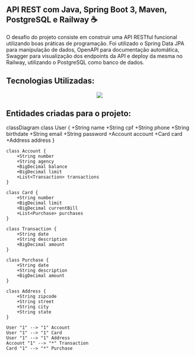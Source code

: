## API REST com Java, Spring Boot 3, Maven, PostgreSQL e Railway ☕
O desafio do projeto consiste em construir uma API RESTful funcional utilizando boas práticas de programação. Foi utilizado o Spring Data JPA para manipulação de dados, OpenAPI para documentação automática, Swagger para visualização dos endpoints da API e deploy da mesma no Railway, utilizando o PostgreSQL como banco de dados.

## Tecnologias Utilizadas:

 <p align="center">
  <a href="https://skillicons.dev">
    <img src="https://skillicons.dev/icons?i=java,spring,postgresql,maven,railway" />
  </a>
</p>

## Entidades criadas para o projeto:

classDiagram
    class User {
        +String name
        +String cpf
        +String phone
        +String birthdate
        +String email
        +String password
        +Account account
        +Card card
        +Address address
    }

    class Account {
        +String number
        +String agency
        +BigDecimal balance
        +BigDecimal limit
        +List<Transaction> transactions
    }

    class Card {
        +String number
        +BigDecimal limit
        +BigDecimal currentBill
        +List<Purchase> purchases
    }

    class Transaction {
        +String date
        +String description
        +BigDecimal amount
    }

    class Purchase {
        +String date
        +String description
        +BigDecimal amount
    }

    class Address {
        +String zipcode
        +String street
        +String city
        +String state
    }

    User "1" --> "1" Account
    User "1" --> "1" Card
    User "1" --> "1" Address
    Account "1" --> "*" Transaction
    Card "1" --> "*" Purchase

